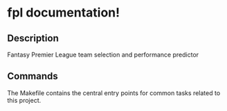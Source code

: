 # fpl documentation!

## Description

Fantasy Premier League team selection and performance predictor

## Commands

The Makefile contains the central entry points for common tasks related to this project.

